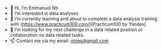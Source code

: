 - 👋 Hi, I’m Emmanuel Nti
- 👀 I’m interested in data analyses
- 🌱 I’m currently learning and about to complete a data analysis training with (https://www.practicum100.com/)[Practicum100 by Yandex]
- 💞️ I’m looking for my next challenge in a data related position or collaboration on data related tasks. 
- 📫 Contact me via my email: ntoes@gmail.com

<!---
Emmanuel-Nti/Emmanuel-Nti is a ✨ special ✨ repository because its `README.md` (this file) appears on your GitHub profile.
You can click the Preview link to take a look at your changes.
--->
